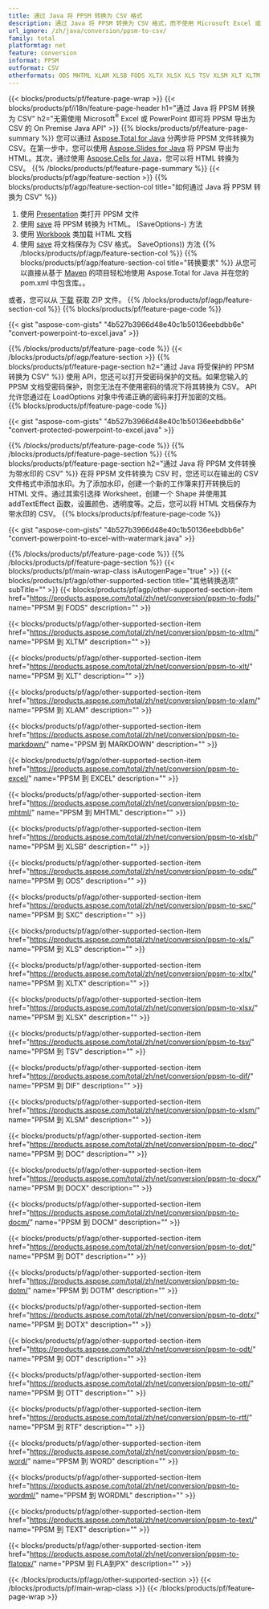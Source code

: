 ```yaml
---
title: 通过 Java 将 PPSM 转换为 CSV 格式
description: 通过 Java 将 PPSM 转换为 CSV 格式，而不使用 Microsoft Excel 或 PowerPoint
url_ignore: /zh/java/conversion/ppsm-to-csv/
family: total
platformtag: net
feature: conversion
informat: PPSM
outformat: CSV
otherformats: ODS MHTML XLAM XLSB FODS XLTX XLSX XLS TSV XLSM XLT XLTM MARKDOWN DIF SXC EXCEL DOC DOCX DOCM DOT DOTM DOTX ODT OTT RTF WORD WORDML TEXT FLATOPX
---
```

{{< blocks/products/pf/feature-page-wrap >}}
{{< blocks/products/pf/i18n/feature-page-header h1="通过 Java 将 PPSM 转换为 CSV" h2="无需使用 Microsoft<sup>&reg;</sup> Excel 或 PowerPoint 即可将 PPSM 导出为 CSV 的 On Premise Java API" >}}
{{% blocks/products/pf/feature-page-summary %}}
您可以通过 [Aspose.Total for Java](https://products.aspose.com/total/java/) 分两步将 PPSM 文件转换为 CSV。在第一步中，您可以使用 [Aspose.Slides for Java](https://products.aspose.com/slides/java/) 将 PPSM 导出为 HTML。其次，通过使用 [Aspose.Cells for Java](https://products.aspose.com/cells/java/)，您可以将 HTML 转换为 CSV。
{{% /blocks/products/pf/feature-page-summary  %}}
{{< blocks/products/pf/agp/feature-section >}}
{{% blocks/products/pf/agp/feature-section-col title="如何通过 Java 将 PPSM 转换为 CSV" %}}
1. 使用 [Presentation](https://reference.aspose.com/slides/java/com.aspose.slides/Presentation) 类打开 PPSM 文件
2. 使用 [save](https://reference.aspose.com/slides/java/com.aspose.slides/Presentation#save-java.lang.String-int-com.aspose.slides) 将 PPSM 转换为 HTML。 ISaveOptions-) 方法
3. 使用 [Workbook](https://reference.aspose.com/cells/java/com.aspose.cells/Workbook) 类加载 HTML 文档
4. 使用 [save](https://reference.aspose.com/cells/java/com.aspose.cells/workbook#save(java.lang.String,%20com.aspose.cells)) 将文档保存为 CSV 格式。 SaveOptions)) 方法
{{% /blocks/products/pf/agp/feature-section-col %}}
{{% blocks/products/pf/agp/feature-section-col title="转换要求" %}}
从您可以直接从基于 [Maven](https://releases.aspose.com/total/java/) 的项目轻松地使用 Aspose.Total for Java 并在您的 pom.xml 中包含库。。

或者，您可以从 [下载](https://releases.aspose.com/total/java) 获取 ZIP 文件。
{{% /blocks/products/pf/agp/feature-section-col %}}
{{% blocks/products/pf/feature-page-code %}}

{{< gist "aspose-com-gists" "4b527b3966d48e40c1b50136eebdbb6e" "convert-powerpoint-to-excel.java" >}}


{{% /blocks/products/pf/feature-page-code %}}
{{< /blocks/products/pf/agp/feature-section >}}
{{% blocks/products/pf/feature-page-section  h2="通过 Java 将受保护的 PPSM 转换为 CSV" %}}
使用 API，您还可以打开受密码保护的文档。如果您输入的 PPSM 文档受密码保护，则您无法在不使用密码的情况下将其转换为 CSV。 API 允许您通过在 LoadOptions 对象中传递正确的密码来打开加密的文档。  
{{% blocks/products/pf/feature-page-code %}}

{{< gist "aspose-com-gists" "4b527b3966d48e40c1b50136eebdbb6e" "convert-protected-powerpoint-to-excel.java" >}}

{{% /blocks/products/pf/feature-page-code  %}}
{{% /blocks/products/pf/feature-page-section %}}
{{% blocks/products/pf/feature-page-section  h2="通过 Java 将 PPSM 文件转换为带水印的 CSV" %}}
在将 PPSM 文件转换为 CSV 时，您还可以在输出的 CSV 文件格式中添加水印。为了添加水印，创建一个新的工作簿来打开转换后的 HTML 文件。通过其索引选择 Worksheet，创建一个 Shape 并使用其 addTextEffect 函数，设置颜色、透明度等。之后，您可以将 HTML 文档保存为带水印的 CSV。 
{{% blocks/products/pf/feature-page-code %}}

{{< gist "aspose-com-gists" "4b527b3966d48e40c1b50136eebdbb6e" "convert-powerpoint-to-excel-with-watermark.java" >}}

{{% /blocks/products/pf/feature-page-code  %}}
{{% /blocks/products/pf/feature-page-section %}}
{{< blocks/products/pf/main-wrap-class isAutogenPage="true" >}}
{{< blocks/products/pf/agp/other-supported-section title="其他转换选项" subTitle="" >}}
{{< blocks/products/pf/agp/other-supported-section-item href="https://products.aspose.com/total/zh/net/conversion/ppsm-to-fods/" name="PPSM 到 FODS" description="" >}}

{{< blocks/products/pf/agp/other-supported-section-item href="https://products.aspose.com/total/zh/net/conversion/ppsm-to-xltm/" name="PPSM 到 XLTM" description="" >}}

{{< blocks/products/pf/agp/other-supported-section-item href="https://products.aspose.com/total/zh/net/conversion/ppsm-to-xlt/" name="PPSM 到 XLT" description="" >}}

{{< blocks/products/pf/agp/other-supported-section-item href="https://products.aspose.com/total/zh/net/conversion/ppsm-to-xlam/" name="PPSM 到 XLAM" description="" >}}

{{< blocks/products/pf/agp/other-supported-section-item href="https://products.aspose.com/total/zh/net/conversion/ppsm-to-markdown/" name="PPSM 到 MARKDOWN" description="" >}}

{{< blocks/products/pf/agp/other-supported-section-item href="https://products.aspose.com/total/zh/net/conversion/ppsm-to-excel/" name="PPSM 到 EXCEL" description="" >}}

{{< blocks/products/pf/agp/other-supported-section-item href="https://products.aspose.com/total/zh/net/conversion/ppsm-to-mhtml/" name="PPSM 到 MHTML" description="" >}}

{{< blocks/products/pf/agp/other-supported-section-item href="https://products.aspose.com/total/zh/net/conversion/ppsm-to-xlsb/" name="PPSM 到 XLSB" description="" >}}

{{< blocks/products/pf/agp/other-supported-section-item href="https://products.aspose.com/total/zh/net/conversion/ppsm-to-ods/" name="PPSM 到 ODS" description="" >}}

{{< blocks/products/pf/agp/other-supported-section-item href="https://products.aspose.com/total/zh/net/conversion/ppsm-to-sxc/" name="PPSM 到 SXC" description="" >}}

{{< blocks/products/pf/agp/other-supported-section-item href="https://products.aspose.com/total/zh/net/conversion/ppsm-to-xls/" name="PPSM 到 XLS" description="" >}}

{{< blocks/products/pf/agp/other-supported-section-item href="https://products.aspose.com/total/zh/net/conversion/ppsm-to-xltx/" name="PPSM 到 XLTX" description="" >}}

{{< blocks/products/pf/agp/other-supported-section-item href="https://products.aspose.com/total/zh/net/conversion/ppsm-to-xlsx/" name="PPSM 到 XLSX" description="" >}}

{{< blocks/products/pf/agp/other-supported-section-item href="https://products.aspose.com/total/zh/net/conversion/ppsm-to-tsv/" name="PPSM 到 TSV" description="" >}}

{{< blocks/products/pf/agp/other-supported-section-item href="https://products.aspose.com/total/zh/net/conversion/ppsm-to-dif/" name="PPSM 到 DIF" description="" >}}

{{< blocks/products/pf/agp/other-supported-section-item href="https://products.aspose.com/total/zh/net/conversion/ppsm-to-xlsm/" name="PPSM 到 XLSM" description="" >}}

{{< blocks/products/pf/agp/other-supported-section-item href="https://products.aspose.com/total/zh/net/conversion/ppsm-to-doc/" name="PPSM 到 DOC" description="" >}}

{{< blocks/products/pf/agp/other-supported-section-item href="https://products.aspose.com/total/zh/net/conversion/ppsm-to-docx/" name="PPSM 到 DOCX" description="" >}}

{{< blocks/products/pf/agp/other-supported-section-item href="https://products.aspose.com/total/zh/net/conversion/ppsm-to-docm/" name="PPSM 到 DOCM" description="" >}}

{{< blocks/products/pf/agp/other-supported-section-item href="https://products.aspose.com/total/zh/net/conversion/ppsm-to-dot/" name="PPSM 到 DOT" description="" >}}

{{< blocks/products/pf/agp/other-supported-section-item href="https://products.aspose.com/total/zh/net/conversion/ppsm-to-dotm/" name="PPSM 到 DOTM" description="" >}}

{{< blocks/products/pf/agp/other-supported-section-item href="https://products.aspose.com/total/zh/net/conversion/ppsm-to-dotx/" name="PPSM 到 DOTX" description="" >}}

{{< blocks/products/pf/agp/other-supported-section-item href="https://products.aspose.com/total/zh/net/conversion/ppsm-to-odt/" name="PPSM 到 ODT" description="" >}}

{{< blocks/products/pf/agp/other-supported-section-item href="https://products.aspose.com/total/zh/net/conversion/ppsm-to-ott/" name="PPSM 到 OTT" description="" >}}

{{< blocks/products/pf/agp/other-supported-section-item href="https://products.aspose.com/total/zh/net/conversion/ppsm-to-rtf/" name="PPSM 到 RTF" description="" >}}

{{< blocks/products/pf/agp/other-supported-section-item href="https://products.aspose.com/total/zh/net/conversion/ppsm-to-word/" name="PPSM 到 WORD" description="" >}}

{{< blocks/products/pf/agp/other-supported-section-item href="https://products.aspose.com/total/zh/net/conversion/ppsm-to-wordml/" name="PPSM 到 WORDML" description="" >}}

{{< blocks/products/pf/agp/other-supported-section-item href="https://products.aspose.com/total/zh/net/conversion/ppsm-to-text/" name="PPSM 到 TEXT" description="" >}}

{{< blocks/products/pf/agp/other-supported-section-item href="https://products.aspose.com/total/zh/net/conversion/ppsm-to-flatopx/" name="PPSM 到 FLA到PX" description="" >}}


{{< /blocks/products/pf/agp/other-supported-section >}}
{{< /blocks/products/pf/main-wrap-class >}}
{{< /blocks/products/pf/feature-page-wrap >}}